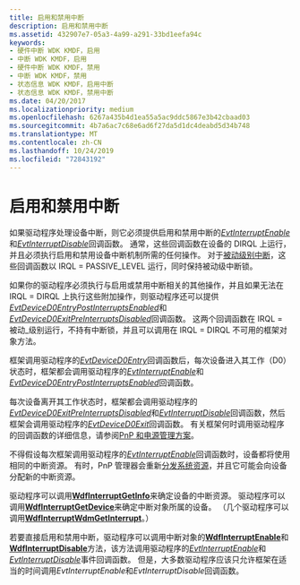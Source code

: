 ```yaml
---
title: 启用和禁用中断
description: 启用和禁用中断
ms.assetid: 432907e7-05a3-4a99-a291-33bd1eefa94c
keywords:
- 硬件中断 WDK KMDF，启用
- 中断 WDK KMDF，启用
- 硬件中断 WDK KMDF，禁用
- 中断 WDK KMDF，禁用
- 状态信息 WDK KMDF，启用中断
- 状态信息 WDK KMDF，禁用中断
ms.date: 04/20/2017
ms.localizationpriority: medium
ms.openlocfilehash: 6267a435b4d1ea55a5ac9ddc5867e3b42cbaad03
ms.sourcegitcommit: 4b7a6ac7c68e6ad6f27da5d1dc4deabd5d34b748
ms.translationtype: MT
ms.contentlocale: zh-CN
ms.lasthandoff: 10/24/2019
ms.locfileid: "72843192"
---
```

# <a name="enabling-and-disabling-interrupts"></a>启用和禁用中断


如果驱动程序处理设备中断，则它必须提供启用和禁用中断的[*EvtInterruptEnable*](https://docs.microsoft.com/windows-hardware/drivers/ddi/wdfinterrupt/nc-wdfinterrupt-evt_wdf_interrupt_enable)和[*EvtInterruptDisable*](https://docs.microsoft.com/windows-hardware/drivers/ddi/wdfinterrupt/nc-wdfinterrupt-evt_wdf_interrupt_disable)回调函数。 通常，这些回调函数在设备的 DIRQL 上运行，并且必须执行启用和禁用设备中断机制所需的任何操作。 对于[被动级别中断](supporting-passive-level-interrupts.md)，这些回调函数以 IRQL = PASSIVE_LEVEL 运行，同时保持被动级中断锁。

如果你的驱动程序必须执行与启用或禁用中断相关的其他操作，并且如果无法在 IRQL = DIRQL 上执行这些附加操作，则驱动程序还可以提供[*EvtDeviceD0EntryPostInterruptsEnabled*](https://docs.microsoft.com/windows-hardware/drivers/ddi/wdfdevice/nc-wdfdevice-evt_wdf_device_d0_entry_post_interrupts_enabled)和[*EvtDeviceD0ExitPreInterruptsDisabled*](https://docs.microsoft.com/windows-hardware/drivers/ddi/wdfdevice/nc-wdfdevice-evt_wdf_device_d0_exit_pre_interrupts_disabled)回调函数。 这两个回调函数在 IRQL = 被动\_级别运行，不持有中断锁，并且可以调用在 IRQL = DIRQL 不可用的框架对象方法。

框架调用驱动程序的[*EvtDeviceD0Entry*](https://docs.microsoft.com/windows-hardware/drivers/ddi/wdfdevice/nc-wdfdevice-evt_wdf_device_d0_entry)回调函数后，每次设备进入其工作（D0）状态时，框架都会调用驱动程序的[*EvtInterruptEnable*](https://docs.microsoft.com/windows-hardware/drivers/ddi/wdfinterrupt/nc-wdfinterrupt-evt_wdf_interrupt_enable)和[*EvtDeviceD0EntryPostInterruptsEnabled*](https://docs.microsoft.com/windows-hardware/drivers/ddi/wdfdevice/nc-wdfdevice-evt_wdf_device_d0_entry_post_interrupts_enabled)回调函数。

每次设备离开其工作状态时，框架都会调用驱动程序的[*EvtDeviceD0ExitPreInterruptsDisabled*](https://docs.microsoft.com/windows-hardware/drivers/ddi/wdfdevice/nc-wdfdevice-evt_wdf_device_d0_exit_pre_interrupts_disabled)和[*EvtInterruptDisable*](https://docs.microsoft.com/windows-hardware/drivers/ddi/wdfinterrupt/nc-wdfinterrupt-evt_wdf_interrupt_disable)回调函数，然后框架会调用驱动程序的[*EvtDeviceD0Exit*](https://docs.microsoft.com/windows-hardware/drivers/ddi/wdfdevice/nc-wdfdevice-evt_wdf_device_d0_exit)回调函数。 有关框架何时调用驱动程序的回调函数的详细信息，请参阅[PnP 和电源管理方案](pnp-and-power-management-scenarios.md)。

不得假设每次框架调用驱动程序的[*EvtInterruptEnable*](https://docs.microsoft.com/windows-hardware/drivers/ddi/wdfinterrupt/nc-wdfinterrupt-evt_wdf_interrupt_enable)回调函数时，设备都将使用相同的中断资源。 有时，PnP 管理器会重新[分发系统资源](the-pnp-manager-redistributes-system-resources.md)，并且它可能会向设备分配新的中断资源。

驱动程序可以调用[**WdfInterruptGetInfo**](https://docs.microsoft.com/windows-hardware/drivers/ddi/wdfinterrupt/nf-wdfinterrupt-wdfinterruptgetinfo)来确定设备的中断资源。 驱动程序可以调用[**WdfInterruptGetDevice**](https://docs.microsoft.com/windows-hardware/drivers/ddi/wdfinterrupt/nf-wdfinterrupt-wdfinterruptgetdevice)来确定中断对象所属的设备。 （几个驱动程序可以调用[**WdfInterruptWdmGetInterrupt**](https://docs.microsoft.com/windows-hardware/drivers/ddi/wdfinterrupt/nf-wdfinterrupt-wdfinterruptwdmgetinterrupt)。）

若要直接启用和禁用中断，驱动程序可以调用中断对象的[**WdfInterruptEnable**](https://docs.microsoft.com/windows-hardware/drivers/ddi/wdfinterrupt/nf-wdfinterrupt-wdfinterruptenable)和[**WdfInterruptDisable**](https://docs.microsoft.com/windows-hardware/drivers/ddi/wdfinterrupt/nf-wdfinterrupt-wdfinterruptdisable)方法，该方法调用驱动程序的[*EvtInterruptEnable*](https://docs.microsoft.com/windows-hardware/drivers/ddi/wdfinterrupt/nc-wdfinterrupt-evt_wdf_interrupt_enable)和[*EvtInterruptDisable*](https://docs.microsoft.com/windows-hardware/drivers/ddi/wdfinterrupt/nc-wdfinterrupt-evt_wdf_interrupt_disable)事件回调函数。 但是，大多数驱动程序应该只允许框架在适当的时间调用*EvtInterruptEnable*和*EvtInterruptDisable*回调函数。

 

 





